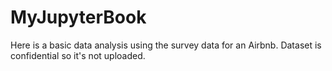 # MyJupyterBook
Here is a basic data analysis using the survey data for an Airbnb. Dataset is confidential so it's not uploaded.

